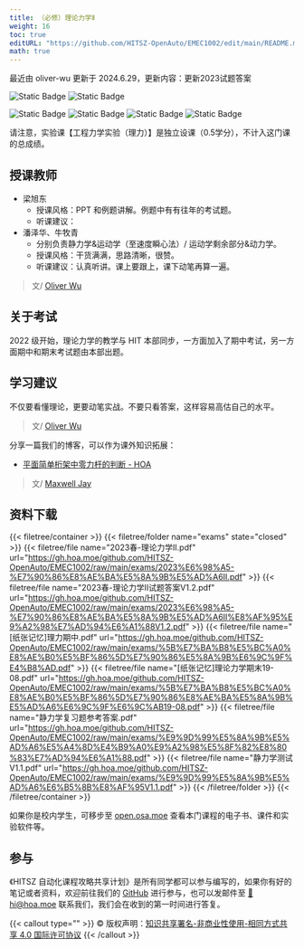 ```yaml
---
title: （必修）理论力学Ⅱ
weight: 16
toc: true
editURL: "https://github.com/HITSZ-OpenAuto/EMEC1002/edit/main/README.md"
math: true
---
```

最近由 oliver-wu 更新于 2024.6.29，更新内容：更新2023试题答案

![Static Badge](https://img.shields.io/badge/%E8%80%83%E8%AF%95%E8%AF%BE-red)
![Static Badge](https://img.shields.io/badge/%E5%AD%A6%E5%88%86-4-moccasin)

![Static Badge](https://img.shields.io/badge/%E6%88%90%E7%BB%A9%E6%9E%84%E6%88%90-gold)
![Static Badge](https://img.shields.io/badge/%E4%BD%9C%E4%B8%9A&小测-20%25-wheat)
![Static Badge](https://img.shields.io/badge/期中考试-30%25-wheat)
![Static Badge](https://img.shields.io/badge/%E6%9C%9F%E6%9C%AB%E8%80%83%E8%AF%95-50%25-wheat)

请注意，实验课【工程力学实验（理力）】是独立设课（0.5学分），不计入这门课的总成绩。

## 授课教师

- 梁旭东
  - 授课风格：PPT 和例题讲解。例题中有有往年的考试题。
  - 听课建议：
- 潘泽华、牛牧青
  - 分别负责静力学&运动学（至速度瞬心法）/ 运动学剩余部分&动力学。
  - 授课风格：干货满满，思路清晰，很赞。
  - 听课建议：认真听讲。课上要跟上，课下动笔再算一遍。
> 文/ [Oliver Wu](https://github.com/OliverWu515)

## 关于考试

2022 级开始，理论力学的教学与 HIT 本部同步，一方面加入了期中考试，另一方面期中和期末考试题由本部出题。

## 学习建议

不仅要看懂理论，更要动笔实战。不要只看答案，这样容易高估自己的水平。
> 文/ [Oliver Wu](https://github.com/OliverWu515)

分享一篇我们的博客，可以作为课外知识拓展：
- [平面简单桁架中零力杆的判断 - HOA](https://hoa.moe/blog/zero-force-poles)
> 文/ [Maxwell Jay](https://github.com/MaxwellJay256)
## 资料下载

{{< filetree/container >}}
  {{< filetree/folder name="exams" state="closed" >}}
    {{< filetree/file name="2023春-理论力学II.pdf" url="https://gh.hoa.moe/github.com/HITSZ-OpenAuto/EMEC1002/raw/main/exams/2023%E6%98%A5-%E7%90%86%E8%AE%BA%E5%8A%9B%E5%AD%A6II.pdf" >}}
    {{< filetree/file name="2023春-理论力学II试题答案V1.2.pdf" url="https://gh.hoa.moe/github.com/HITSZ-OpenAuto/EMEC1002/raw/main/exams/2023%E6%98%A5-%E7%90%86%E8%AE%BA%E5%8A%9B%E5%AD%A6II%E8%AF%95%E9%A2%98%E7%AD%94%E6%A1%88V1.2.pdf" >}}
    {{< filetree/file name="[纸张记忆]理力期中.pdf" url="https://gh.hoa.moe/github.com/HITSZ-OpenAuto/EMEC1002/raw/main/exams/%5B%E7%BA%B8%E5%BC%A0%E8%AE%B0%E5%BF%86%5D%E7%90%86%E5%8A%9B%E6%9C%9F%E4%B8%AD.pdf" >}}
    {{< filetree/file name="[纸张记忆]理论力学期末19-08.pdf" url="https://gh.hoa.moe/github.com/HITSZ-OpenAuto/EMEC1002/raw/main/exams/%5B%E7%BA%B8%E5%BC%A0%E8%AE%B0%E5%BF%86%5D%E7%90%86%E8%AE%BA%E5%8A%9B%E5%AD%A6%E6%9C%9F%E6%9C%AB19-08.pdf" >}}
    {{< filetree/file name="静力学复习题参考答案.pdf" url="https://gh.hoa.moe/github.com/HITSZ-OpenAuto/EMEC1002/raw/main/exams/%E9%9D%99%E5%8A%9B%E5%AD%A6%E5%A4%8D%E4%B9%A0%E9%A2%98%E5%8F%82%E8%80%83%E7%AD%94%E6%A1%88.pdf" >}}
    {{< filetree/file name="静力学测试V1.1.pdf" url="https://gh.hoa.moe/github.com/HITSZ-OpenAuto/EMEC1002/raw/main/exams/%E9%9D%99%E5%8A%9B%E5%AD%A6%E6%B5%8B%E8%AF%95V1.1.pdf" >}}
  {{< /filetree/folder >}}
{{< /filetree/container >}}

如果你是校内学生，可移步至 <a href='https://open.osa.moe/openauto/EMEC1002'>open.osa.moe</a> 查看本门课程的电子书、课件和实验软件等。

## 参与

《HITSZ 自动化课程攻略共享计划》是所有同学都可以参与编写的，如果你有好的笔记或者资料，欢迎前往我们的 [GitHub](https://github.com/HITSZ-OpenAuto) 进行参与，也可以发邮件至 [📮hi@hoa.moe](mailto:hi@hoa.moe) 联系我们，我们会在收到的第一时间进行答复。

{{< callout type="" >}}
  © 版权声明：[知识共享署名-非商业性使用-相同方式共享 4.0 国际许可协议](https://creativecommons.org/licenses/by-nc-sa/4.0/)
{{< /callout >}}
